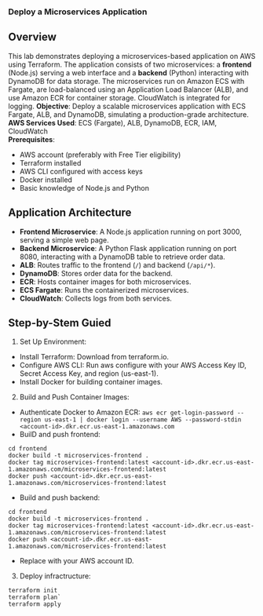 ### Deploy a Microservices Application

## Overview
This lab demonstrates deploying a microservices-based application on AWS using Terraform. The application consists of two microservices: a **frontend** (Node.js) serving a web interface and a **backend** (Python) interacting with DynamoDB for data storage. The microservices run on Amazon ECS with Fargate, are load-balanced using an Application Load Balancer (ALB), and use Amazon ECR for container storage. CloudWatch is integrated for logging.
**Objective**: Deploy a scalable microservices application with ECS Fargate, ALB, and DynamoDB, simulating a production-grade architecture.
**AWS Services Used**: ECS (Fargate), ALB, DynamoDB, ECR, IAM, CloudWatch  
**Prerequisites**:
- AWS account (preferably with Free Tier eligibility)
- Terraform installed
- AWS CLI configured with access keys
- Docker installed
- Basic knowledge of Node.js and Python
## Application Architecture
- **Frontend Microservice**: A Node.js application running on port 3000, serving a simple web page.
- **Backend Microservice**: A Python Flask application running on port 8080, interacting with a DynamoDB table to retrieve order data.
- **ALB**: Routes traffic to the frontend (`/`) and backend (`/api/*`).
- **DynamoDB**: Stores order data for the backend.
- **ECR**: Hosts container images for both microservices.
- **ECS Fargate**: Runs the containerized microservices.
- **CloudWatch**: Collects logs from both services.

## Step-by-Stem Guied
1.  Set Up Environment:
-  Install Terraform: Download from terraform.io.
-  Configure AWS CLI: Run aws configure with your AWS Access Key ID, Secret Access Key, and region (us-east-1).
-  Install Docker for building container images.
2.  Build and Push Container Images:
-  Authenticate Docker to Amazon ECR:
`aws ecr get-login-password --region us-east-1 | docker login --username AWS --password-stdin <account-id>.dkr.ecr.us-east-1.amazonaws.com`
-  BuilD and push frontend:
```
cd frontend
docker build -t microservices-frontend .
docker tag microservices-frontend:latest <account-id>.dkr.ecr.us-east-1.amazonaws.com/microservices-frontend:latest
docker push <account-id>.dkr.ecr.us-east-1.amazonaws.com/microservices-frontend:latest
```

- Build and push backend:
```
cd frontend
docker build -t microservices-frontend .
docker tag microservices-frontend:latest <account-id>.dkr.ecr.us-east-1.amazonaws.com/microservices-frontend:latest
docker push <account-id>.dkr.ecr.us-east-1.amazonaws.com/microservices-frontend:latest
```

- Replace <account-id> with your AWS account ID.

3. Deploy infractructure:
```
terraform init
terraform plan`
terraform apply
```
